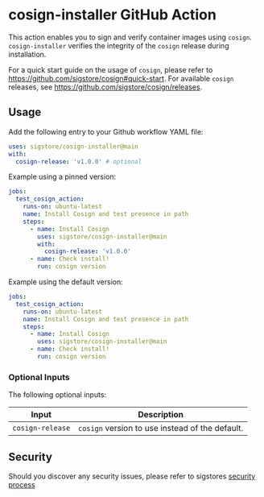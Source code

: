 # cosign-installer GitHub Action

This action enables you to sign and verify container images using `cosign`.
`cosign-installer` verifies the integrity of the `cosign` release during installation.

For a quick start guide on the usage of `cosign`, please refer to https://github.com/sigstore/cosign#quick-start.
For available `cosign` releases, see https://github.com/sigstore/cosign/releases.

## Usage

Add the following entry to your Github workflow YAML file:

```yaml
uses: sigstore/cosign-installer@main
with:
  cosign-release: 'v1.0.0' # optional
```

Example using a pinned version:

```yaml
jobs:
  test_cosign_action:
    runs-on: ubuntu-latest
    name: Install Cosign and test presence in path
    steps:
      - name: Install Cosign
        uses: sigstore/cosign-installer@main
        with:
          cosign-release: 'v1.0.0'
      - name: Check install!
        run: cosign version
```

Example using the default version:

```yaml
jobs:
  test_cosign_action:
    runs-on: ubuntu-latest
    name: Install Cosign and test presence in path
    steps:
      - name: Install Cosign
        uses: sigstore/cosign-installer@main
      - name: Check install!
        run: cosign version
```

### Optional Inputs
The following optional inputs:

| Input | Description |
| --- | --- |
| `cosign-release` | `cosign` version to use instead of the default. |

## Security

Should you discover any security issues, please refer to sigstores [security
process](https://github.com/sigstore/community/blob/main/SECURITY.md)
